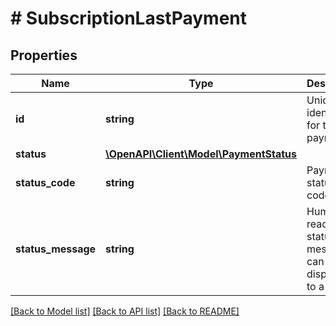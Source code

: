 # # SubscriptionLastPayment

## Properties

Name | Type | Description | Notes
------------ | ------------- | ------------- | -------------
**id** | **string** | Unique identifier for the payment. | [optional] 
**status** | [**\OpenAPI\Client\Model\PaymentStatus**](PaymentStatus.md) |  | [optional] 
**status_code** | **string** | Payment status code. | [optional] 
**status_message** | **string** | Human readable status message, can be displayed to a user. | [optional] 

[[Back to Model list]](../../README.md#documentation-for-models) [[Back to API list]](../../README.md#documentation-for-api-endpoints) [[Back to README]](../../README.md)



